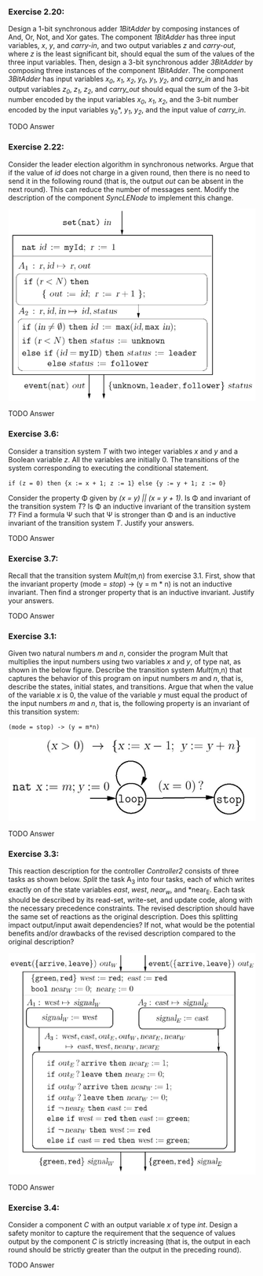 ### __Exercise 2.20__:
Design a 1-bit synchronous adder *1BitAdder* by composing instances of And, Or, Not, and Xor gates.
The component *1BitAdder* has three input variables, *x*, *y*, and _carry-in_, and two output variables *z* and *carry-out*, where *z* is the least significant bit, should equal the sum of the values of the three input variables.
Then, design a 3-bit synchronous adder *3BitAdder* by composing three instances of the component *1BitAdder*. The component *3BitAdder* has input variables *x<sub>0</sub>*, *x<sub>1</sub>*, *x<sub>2</sub>*, *y<sub>0</sub>*, *y<sub>1</sub>*, *y<sub>2</sub>*, and *carry_in* and has output variables *z<sub>0</sub>*, *z<sub>1</sub>*, *z<sub>2</sub>*, and *carry_out* should equal the sum of the 3-bit number encoded by the input variables *x<sub>0</sub>*, *x<sub>1</sub>*,  *x<sub>2</sub>*, and the 3-bit number encoded by the input variables y<sub>0</sub>*, *y<sub>1</sub>*, *y<sub>2</sub>*, and the input value of *carry_in*.

TODO Answer

### __Exercise 2.22__:
Consider the leader election algorithm in synchronous networks.
Argue that if the value of *id* does not charge in a given round, then there is no need to send it in the following round (that is, the output *out* can be absent in the next round).
This can reduce the number of messages sent.
Modify the description of the component *SyncLENode* to implement this change.

![Figure 2.35](/CyberPhysical_5790/HW2/Figure2.35.png)

TODO Answer

### __Exercise 3.6__:
Consider a transition system *T* with two integer variables *x* and *y* and a Boolean variable *z*.
All the variables are initially 0.
The transitions of the system corresponding to executing the conditional statement.

    if (z = 0) then {x := x + 1; z := 1} else {y := y + 1; z := 0}

Consider the property &Phi; given by *(x = y) || (x = y + 1)*.
Is &Phi; and invariant of the transition system *T*? Is &Phi; an inductive invariant of the transition system *T*?
Find a formula &Psi; such that &Psi; is stronger than &Phi; and is an inductive invariant of the transition system *T*.
Justify your answers.

TODO Answer

### __Exercise 3.7__:
Recall that the transition system *Mult*(m,n) from exercise 3.1.
First, show that the invariant property (mode = *stop*) -> (y = m * n) is not an inductive invariant.
Then find a stronger property that is an inductive invariant.
Justify your answers.

TODO Answer

### __Exercise 3.1__:
Given two natural numbers *m* and *n*, consider the program Mult that multiplies the input numbers using two variables *x* and *y*, of type nat, as shown in the below figure.
Describe the transition system *Mult*(m,n) that captures the behavior of this program on input numbers *m* and *n*, that is, describe the states, initial states, and transitions.
Argue that when the value of the variable *x* is 0, the value of the variable *y* must equal the product of the input numbers *m* and *n*, that is, the following property is an invariant of this transition system:

```
(mode = stop) -> (y = m*n)
```
![Figure 3.2: Program for Multiplication](/CyberPhysical_5790/HW2/Figure3.2.png)

TODO Answer

### __Exercise 3.3__:
This reaction description for the controller *Controller2* consists of three tasks as shown below.
*Split* the task A<sub>3</sub> into four tasks, each of which writes exactly on of the state variables *east*, *west*, *near<sub>w</sub>*, and *near<sub>E</sub>.
Each task should be described by its read-set, write-set, and update code, along with the necessary precedence constraints.
The revised description should have the same set of reactions as the original description.
Does this splitting impact output/input await dependencies?
If not, what would be the potential benefits and/or drawbacks of the revised description compared to the original description?

![Figure 3.8: A Safe Controller for the Railroad Problem](/CyberPhysical_5790/HW2/Figure3.8.png)

TODO Answer

### __Exercise 3.4__:
Consider a component *C* with an output variable *x* of type *int*.
Design a safety monitor to capture the requirement that the sequence of values output by the component *C* is strictly increasing (that is, the output in each round should be strictly greater than the output in the preceding round).

TODO Answer

